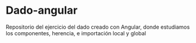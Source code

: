 # Dado-angular
Repositorio del ejercicio del dado creado con Angular, donde estudiamos los componentes, herencia, e importación local y global
